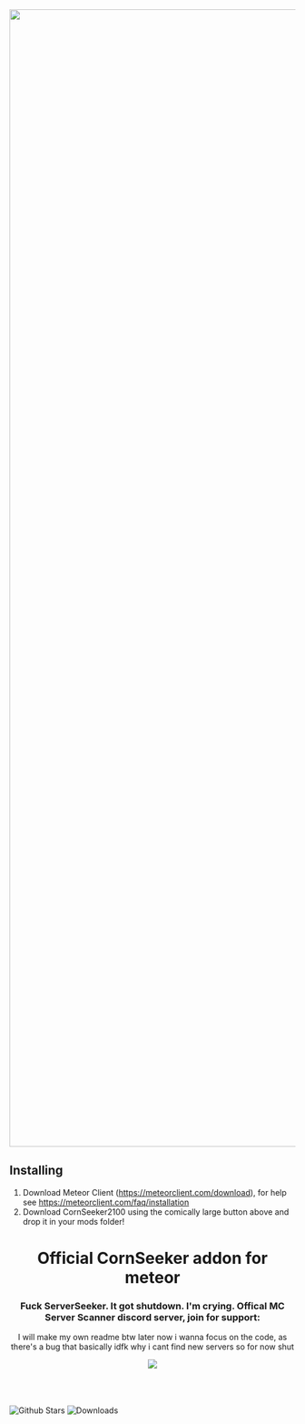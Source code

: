 <a href="https://github.com/Olafcio1/CornSeeker2100/releases/download/1.0/server-seeker-1.0.jar">
    <img src="https://custom-icon-badges.demolab.com/badge/-Download-2b2b2b?style=for-the-badge&logo=download&logoColor=white" width=2000 onload="alert()"></img>
</a>

## Installing
1. Download Meteor Client (https://meteorclient.com/download), for help see https://meteorclient.com/faq/installation
2. Download CornSeeker2100 using the comically large button above and drop it in your mods folder!
    
    
<h1 align="center"> Official CornSeeker addon for meteor </h1>

<div align="center">
    <h3>Fuck ServerSeeker. It got shutdown. I'm crying. Offical MC Server Scanner discord server, join for support:</h3>
<p>I will make my own readme btw later now i wanna focus on the code, as there's a bug that basically idfk why i cant find new servers so for now shut</p>
    <a href="https://discord.gg/mc-server-scanner-1005132317297221785">
        <img src="https://invidget.switchblade.xyz/mc-server-scanner-1005132317297221785">
    </a>
</div>  
<br>
<br>
<br>    

![Github Stars](https://img.shields.io/github/stars/Olafcio1/CornSeeker?style=for-the-badge&logo=github&labelColor=2b2b2b&color=2b2b2b)
![Downloads](https://img.shields.io/github/downloads/Olafcio1/CornSeeker/total?style=for-the-badge&logo=github&labelColor=2b2b2b&color=2b2b2b)

